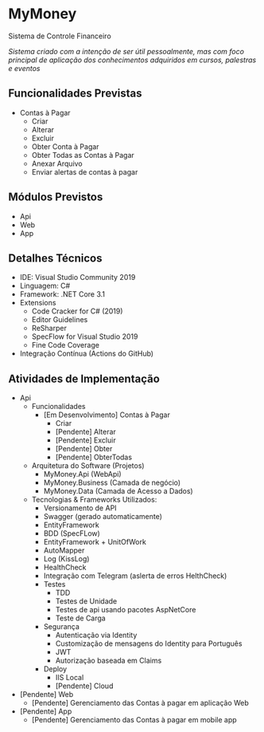# MyMoney
Sistema de Controle Financeiro

*Sistema criado com a intenção de ser útil pessoalmente, mas com foco principal de aplicação dos conhecimentos adquiridos em cursos, palestras e eventos*

## Funcionalidades Previstas
- Contas à Pagar
  - Criar
  - Alterar
  - Excluir
  - Obter Conta à Pagar
  - Obter Todas as Contas à Pagar
  - Anexar Arquivo
  - Enviar alertas de contas à pagar
  
## Módulos Previstos
- Api
- Web
- App

## Detalhes Técnicos
- IDE: Visual Studio Community 2019
- Linguagem: C#
- Framework: .NET Core 3.1
- Extensions
  - Code Cracker for C# (2019)
  - Editor Guidelines
  - ReSharper
  - SpecFlow for Visual Studio 2019
  - Fine Code Coverage
- Integração Contínua (Actions do GitHub) 

## Atividades de Implementação
- Api
  - Funcionalidades
    - [Em Desenvolvimento] Contas à Pagar 
      - Criar 
      - [Pendente] Alterar
      - [Pendente] Excluir
      - [Pendente] Obter
      - [Pendente] ObterTodas
  - Arquitetura do Software (Projetos)
    - MyMoney.Api (WebApi)
    - MyMoney.Business (Camada de negócio)
    - MyMoney.Data (Camada de Acesso a Dados)
  - Tecnologias & Frameworks Utilizados:
    - Versionamento de API
    - Swagger (gerado automaticamente)
    - EntityFramework
    - BDD (SpecFLow)			
    - EntityFramework + UnitOfWork
    - AutoMapper    
    - Log (KissLog)
    - HealthCheck
    - Integração com Telegram (aslerta de erros HelthCheck) 
    - Testes
      - TDD
      - Testes de Unidade
      - Testes de api usando pacotes AspNetCore
      - Teste de Carga
    - Segurança
      - Autenticação via Identity
      - Customização de mensagens do Identity para Português
      - JWT
      - Autorização baseada em Claims
    - Deploy
      - IIS Local
      - [Pendente] Cloud
- [Pendente] Web
  - [Pendente] Gerenciamento das Contas à pagar em aplicação Web
- [Pendente] App
  - [Pendente] Gerenciamento das Contas à pagar em mobile app
